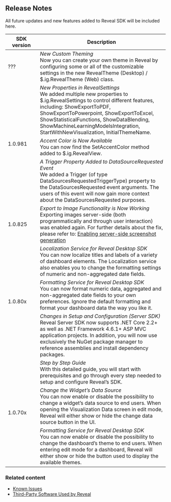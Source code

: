 ## Release Notes

All future updates and new features added to Reveal SDK will be included
here.

<table>
<colgroup>
<col style="width: 20%" />
<col style="width: 80%" />
</colgroup>
    <thead>
        <tr>
            <th>SDK version</th>
            <th>Description</th>
        </tr>
    </thead>
    <tbody>
        <tr>
            <td>???</td>
            <td><i>New Custom Theming</i><br>
            Now you can create your own theme in Reveal by configuring some or all of the customizable settings in the new RevealTheme (Desktop) / $.ig.RevealTheme (Web) class.</td>
        </tr>
        <tr>
            <td rowspan="3">1.0.981</td>
            <td><i>New Properties in RevealSettings</i><br>We added multiple new properties to $.ig.RevealSettings to control different features, including: ShowExportToPDF, ShowExportToPowerpoint, ShowExportToExcel, ShowStatisticalFunctions, ShowDataBlending, ShowMachineLearningModelsIntegration, StartWithNewVisualization, InitialThemeName.</td>
        </tr>
        <tr>
            <td><i>Accent Color is Now Available</i><br>You can now find the SetAccentColor method added to $.ig.RevealView.</td>
        </tr>
        <tr>
            <td><i>A Trigger Property Added to DataSourceRequested Event</i><br>We added a Trigger (of type DataSourcesRequestedTriggerType) property to the DataSourcesRequested event arguments. The users of this event will now gain more context about the DataSourcesRequested purposes.</td>
        </tr>
            <td>1.0.825</td>
            <td><i>Export to Image Functionality is Now Working</i><br>Exporting images server-side (both programmatically and through user interaction) was enabled again. For further details about the fix, please refer to: <a href="setup-configuration-server-web#server-side-image-export">Enabling server-side screenshot generation</a></td>
        <tr>
        </tr>
            <td rowspan="4">1.0.80x</td>
            <td><i>Localization Service for Reveal Desktop SDK</i><br>You can now localize titles and labels of a variety of dashboard elements. The Localization service also enables you to change the formatting settings of numeric and non-aggregated date fields.</td>
        <tr>
        <tr>
            <td><i>Formatting Service for Reveal Desktop SDK</i><br>You can now format numeric data, aggregated and non-aggregated date fields to your own preferences. Ignore the default formatting and format your dashboard data the way you like it.</td>
        </tr>
        <tr>
            <td><i>Changes in Setup and Configuration (Server SDK)</i><br>Reveal Server SDK now supports .NET Core 2.2+ as well as .NET Framework 4.6.1+ ASP MVC application projects. In addition, you will now use exclusively the NuGet package manager to reference assemblies and install dependency packages.</td>
        </tr>        
        </tr>
            <td rowspan="4">1.0.70x</td>
            <td><i>Step by Step Guide</i><br>With this detailed guide, you will start with prerequisites and go through every step needed to setup and configure Reveal’s SDK.</td>
        <tr>
        <tr>
            <td><i>Change the Widget’s Data Source</i><br>You can now enable or disable the possibility to change a widget’s data source to end users. When opening the Visualization Data screen in edit mode, Reveal will either show or hide the change data source button in the UI.</td>
        </tr>
        <tr>
            <td><i>Formatting Service for Reveal Desktop SDK</i><br>You can now enable or disable the possibility to change the dashboard’s theme to end users. When entering edit mode for a dashboard, Reveal will either show or hide the button used to display the available themes.</td>
        </tr>        
    </tbody>
</table>

### Related content
  - [Known Issues](known-issues.md)
  - [Third-Party Software Used by Reveal](third-party-software.md)
